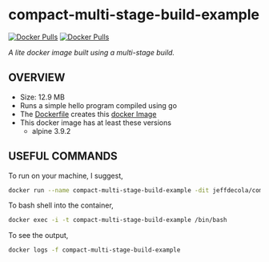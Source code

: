 # compact-multi-stage-build-example

[![Docker Pulls](https://badgen.net/docker/pulls/jeffdecola/my-docker-image-builds/compact-multi-stage-build-example?icon=docker&label=pulls)](https://hub.docker.com/r/jeffdecola/compact-multi-stage-build-example)
[![Docker Pulls](https://badgen.net/docker/pulls/jeffdecola/my-docker-image-builds/linux/compact-multi-stage-build-example?icon=docker&label=pulls)](https://hub.docker.com/r/jeffdecola/compact-multi-stage-build-example)

_A lite docker image built using a multi-stage build._

## OVERVIEW

* Size: 12.9 MB
* Runs a simple hello program compiled using go
* The
  [Dockerfile](https://github.com/JeffDeCola/my-docker-image-builds/blob/master/linux/compact-multi-stage-build-example/Dockerfile)
  creates this
  [docker Image](https://hub.docker.com/r/jeffdecola/compact-multi-stage-build-example)
* This docker image has at least these versions
  * alpine 3.9.2

## USEFUL COMMANDS

To run on your machine, I suggest,

```bash
docker run --name compact-multi-stage-build-example -dit jeffdecola/compact-multi-stage-build-example
```

To bash shell into the container,

```bash
docker exec -i -t compact-multi-stage-build-example /bin/bash
```

To see the output,

```bash
docker logs -f compact-multi-stage-build-example
```
